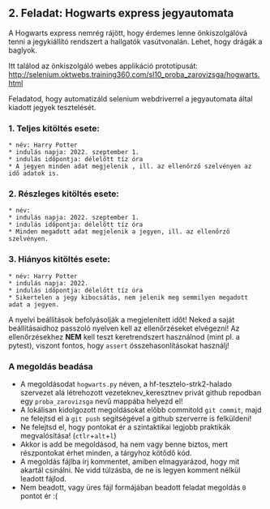 ## 2. Feladat: Hogwarts express jegyautomata

A Hogwarts express nemrég rájött, hogy érdemes lenne önkiszolgálóvá tenni a jegykiállító rendszert a hallgatók
vasútvonalán. Lehet, hogy drágák a baglyok.

Itt találod az önkiszolgáló webes applikáció prototípusát: http://selenium.oktwebs.training360.com/sl10_proba_zarovizsga/hogwarts.html

Feladatod, hogy automatizáld selenium webdriverrel a jegyautomata által kiadott jegyek tesztelését.


### 1. Teljes kitöltés esete:
    * név: Harry Potter
    * indulás napja: 2022. szeptember 1.
    * indulás időpontja: délelőtt tíz óra
    * A jegyen minden adat megjelenik , ill. az ellenőrző szelvényen az idő adatok is.

### 2. Részleges kitöltés esete:
    * név: 
    * indulás napja: 2022. szeptember 1.
    * indulás időpontja: délelőtt tíz óra
    * Minden megadott adat megjelenik a jegyen, ill. az ellenőrző szelvényen. 

### 3. Hiányos kitöltés esete:
    * név: Harry Potter
    * indulás napja: 2022. 
    * indulás időpontja: délelőtt tíz óra
    * Sikertelen a jegy kibocsátás, nem jelenik meg semmilyen megadott adat a jegyen.


A nyelvi beállítások befolyásolják a megjelenített időt! Neked a saját beállításaidhoz passzoló nyelven kell az ellenőrzéseket elvégezni!
Az ellenőrzésekhez __NEM__ kell teszt keretrendszert használnod (mint pl. a pytest), viszont fontos, hogy `assert` összehasonlításokat használj!


### A megoldás beadása
* A megoldásodat `hogwarts.py` néven, a hf-tesztelo-strk2-halado szervezet alá létrehozott vezeteknev_keresztnev privát github repodban egy `proba_zarovizsga` nevű mappába helyezd el!
* A lokálisan kidolgozott megoldásokat előbb commitold `git commit`, majd ne felejtsd el a `git push` segítségével a github szerverre is felküldeni! 
* Ne felejtsd el, hogy pontokat ér a szintaktikai legjobb praktikák megvalósítása! (`ctlr`+`alt`+`l`)
* Akkor is add be megoldásod, ha nem vagy benne biztos, mert részpontokat érhet minden, a tárgyhoz kötődő kód.
* A megoldás fájlba írj kommentet, amiben elmagyarázod, hogy mit akartál csinálni. Ne vidd túlzásba, de ne is legyen komment nélkül leadott fájlod.
* Nem beadott, vagy üres fájl formájában beadott feladat megoldás `0` pontot ér :(